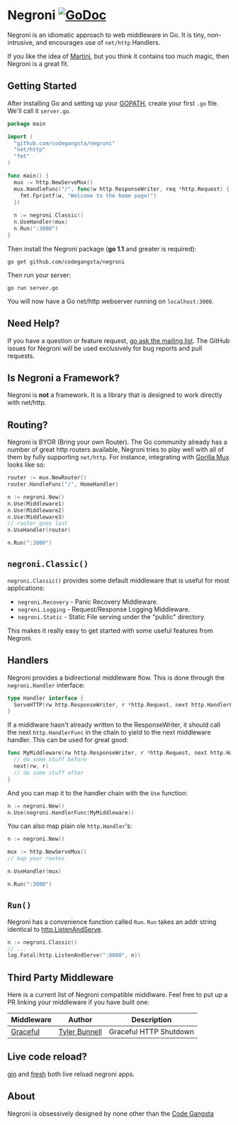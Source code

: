 # Negroni [![GoDoc](https://godoc.org/github.com/codegangsta/negroni?status.png)](http://godoc.org/github.com/codegangsta/negroni)

Negroni is an idiomatic approach to web middleware in Go. It is tiny, non-intrusive, and encourages use of `net/http` Handlers.

If you like the idea of [Martini](http://github.com/go-martini/martini), but you think it contains too much magic, then Negroni is a great fit.

## Getting Started

After installing Go and setting up your [GOPATH](http://golang.org/doc/code.html#GOPATH), create your first `.go` file. We'll call it `server.go`.

~~~ go
package main

import (
  "github.com/codegangsta/negroni"
  "net/http"
  "fmt"
)

func main() {
  mux := http.NewServeMux()
  mux.HandleFunc("/", func(w http.ResponseWriter, req *http.Request) {
    fmt.Fprintf(w, "Welcome to the home page!")
  })
  
  n := negroni.Classic()
  n.UseHandler(mux)
  n.Run(":3000")
}
~~~

Then install the Negroni package (**go 1.1** and greater is required):
~~~
go get github.com/codegangsta/negroni
~~~

Then run your server:
~~~
go run server.go
~~~

You will now have a Go net/http webserver running on `localhost:3000`.

## Need Help?
If you have a question or feature request, [go ask the mailing list](https://groups.google.com/forum/#!forum/negroni-users). The GitHub issues for Negroni will be used exclusively for bug reports and pull requests.

## Is Negroni a Framework?
Negroni is **not** a framework. It is a library that is designed to work directly with net/http.

## Routing?
Negroni is BYOR (Bring your own Router). The Go community already has a number of great http routers available, Negroni tries to play well with all of them by fully supporting `net/http`. For instance, integrating with [Gorilla Mux](http://github.com/gorilla/mux) looks like so:

~~~ go
router := mux.NewRouter()
router.HandleFunc("/", HomeHandler)

n := negroni.New()
n.Use(Middleware1)
n.Use(Middleware2)
n.Use(Middleware3)
// router goes last
n.UseHandler(router)

n.Run(":3000")
~~~

## `negroni.Classic()`
`negroni.Classic()` provides some default middleware that is useful for most applications:

* `negroni.Recovery` - Panic Recovery Middleware.
* `negroni.Logging` - Request/Response Logging Middleware.
* `negroni.Static` - Static File serving under the "public" directory.

This makes it really easy to get started with some useful features from Negroni.

## Handlers
Negroni provides a bidirectional middleware flow. This is done through the `negroni.Handler` interface:

~~~ go
type Handler interface {
  ServeHTTP(rw http.ResponseWriter, r *http.Request, next http.HandlerFunc)
}
~~~

If a middlware hasn't already written to the ResponseWriter, it should call the next `http.HandlerFunc` in the chain to yield to the next middleware handler. This can be used for great good:

~~~ go
func MyMiddleware(rw http.ResponseWriter, r *http.Request, next http.HandlerFunc) {
  // do some stuff before
  next(rw, r)
  // do some stuff after
}
~~~

And you can map it to the handler chain with the `Use` function:

~~~ go
n := negroni.New()
n.Use(negroni.HandlerFunc(MyMiddleware))
~~~

You can also map plain ole `http.Handler`'s:

~~~ go
n := negroni.New()

mux := http.NewServeMux()
// map your routes

n.UseHandler(mux)

n.Run(":3000")
~~~

## `Run()`
Negroni has a convenience function called `Run`. `Run` takes an addr string identical to [http.ListenAndServe](http://golang.org/pkg/net/http#ListenAndServe).

~~~ go
n := negroni.Classic()
// ...
log.Fatal(http.ListenAndServe(":8080", n))
~~~

## Third Party Middleware

Here is a current list of Negroni compatible middlware. Feel free to put up a PR linking your middleware if you have built one:

| Middleware | Author | Description |
| -----------|--------|-------------|
| [Graceful](https://github.com/stretchr/graceful) | [Tyler Bunnell](https://github.com/tylerb) | Graceful HTTP Shutdown |


## Live code reload?
[gin](https://github.com/codegangsta/gin) and [fresh](https://github.com/pilu/fresh) both live reload negroni apps.

## About

Negroni is obsessively designed by none other than the [Code Gangsta](http://codegangsta.io/)
